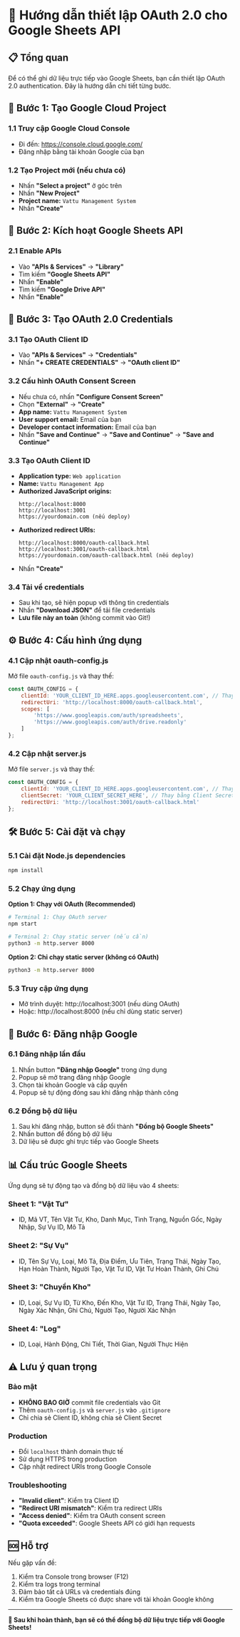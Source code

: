 # 🔐 Hướng dẫn thiết lập OAuth 2.0 cho Google Sheets API

## 📋 **Tổng quan**
Để có thể ghi dữ liệu trực tiếp vào Google Sheets, bạn cần thiết lập OAuth 2.0 authentication. Đây là hướng dẫn chi tiết từng bước.

## 🚀 **Bước 1: Tạo Google Cloud Project**

### 1.1 Truy cập Google Cloud Console
- Đi đến: https://console.cloud.google.com/
- Đăng nhập bằng tài khoản Google của bạn

### 1.2 Tạo Project mới (nếu chưa có)
- Nhấn **"Select a project"** ở góc trên
- Nhấn **"New Project"**
- **Project name:** `Vattu Management System`
- Nhấn **"Create"**

## 🔧 **Bước 2: Kích hoạt Google Sheets API**

### 2.1 Enable APIs
- Vào **"APIs & Services"** → **"Library"**
- Tìm kiếm **"Google Sheets API"**
- Nhấn **"Enable"**
- Tìm kiếm **"Google Drive API"** 
- Nhấn **"Enable"**

## 🔑 **Bước 3: Tạo OAuth 2.0 Credentials**

### 3.1 Tạo OAuth Client ID
- Vào **"APIs & Services"** → **"Credentials"**
- Nhấn **"+ CREATE CREDENTIALS"** → **"OAuth client ID"**

### 3.2 Cấu hình OAuth Consent Screen
- Nếu chưa có, nhấn **"Configure Consent Screen"**
- Chọn **"External"** → **"Create"**
- **App name:** `Vattu Management System`
- **User support email:** Email của bạn
- **Developer contact information:** Email của bạn
- Nhấn **"Save and Continue"** → **"Save and Continue"** → **"Save and Continue"**

### 3.3 Tạo OAuth Client ID
- **Application type:** `Web application`
- **Name:** `Vattu Management App`
- **Authorized JavaScript origins:**
  ```
  http://localhost:8000
  http://localhost:3001
  https://yourdomain.com (nếu deploy)
  ```
- **Authorized redirect URIs:**
  ```
  http://localhost:8000/oauth-callback.html
  http://localhost:3001/oauth-callback.html
  https://yourdomain.com/oauth-callback.html (nếu deploy)
  ```
- Nhấn **"Create"**

### 3.4 Tải về credentials
- Sau khi tạo, sẽ hiện popup với thông tin credentials
- Nhấn **"Download JSON"** để tải file credentials
- **Lưu file này an toàn** (không commit vào Git!)

## ⚙️ **Bước 4: Cấu hình ứng dụng**

### 4.1 Cập nhật oauth-config.js
Mở file `oauth-config.js` và thay thế:

```javascript
const OAUTH_CONFIG = {
    clientId: 'YOUR_CLIENT_ID_HERE.apps.googleusercontent.com', // Thay bằng Client ID từ Google Console
    redirectUri: 'http://localhost:8000/oauth-callback.html',
    scopes: [
        'https://www.googleapis.com/auth/spreadsheets',
        'https://www.googleapis.com/auth/drive.readonly'
    ]
};
```

### 4.2 Cập nhật server.js
Mở file `server.js` và thay thế:

```javascript
const OAUTH_CONFIG = {
    clientId: 'YOUR_CLIENT_ID_HERE.apps.googleusercontent.com', // Thay bằng Client ID
    clientSecret: 'YOUR_CLIENT_SECRET_HERE', // Thay bằng Client Secret
    redirectUri: 'http://localhost:3001/oauth-callback.html'
};
```

## 🛠️ **Bước 5: Cài đặt và chạy**

### 5.1 Cài đặt Node.js dependencies
```bash
npm install
```

### 5.2 Chạy ứng dụng

**Option 1: Chạy với OAuth (Recommended)**
```bash
# Terminal 1: Chạy OAuth server
npm start

# Terminal 2: Chạy static server (nếu cần)
python3 -m http.server 8000
```

**Option 2: Chỉ chạy static server (không có OAuth)**
```bash
python3 -m http.server 8000
```

### 5.3 Truy cập ứng dụng
- Mở trình duyệt: http://localhost:3001 (nếu dùng OAuth)
- Hoặc: http://localhost:8000 (nếu chỉ dùng static server)

## 🔐 **Bước 6: Đăng nhập Google**

### 6.1 Đăng nhập lần đầu
1. Nhấn button **"Đăng nhập Google"** trong ứng dụng
2. Popup sẽ mở trang đăng nhập Google
3. Chọn tài khoản Google và cấp quyền
4. Popup sẽ tự động đóng sau khi đăng nhập thành công

### 6.2 Đồng bộ dữ liệu
1. Sau khi đăng nhập, button sẽ đổi thành **"Đồng bộ Google Sheets"**
2. Nhấn button để đồng bộ dữ liệu
3. Dữ liệu sẽ được ghi trực tiếp vào Google Sheets

## 📊 **Cấu trúc Google Sheets**

Ứng dụng sẽ tự động tạo và đồng bộ dữ liệu vào 4 sheets:

### Sheet 1: "Vật Tư" 
- ID, Mã VT, Tên Vật Tư, Kho, Danh Mục, Tình Trạng, Nguồn Gốc, Ngày Nhập, Sự Vụ ID, Mô Tả

### Sheet 2: "Sự Vụ"
- ID, Tên Sự Vụ, Loại, Mô Tả, Địa Điểm, Ưu Tiên, Trạng Thái, Ngày Tạo, Hạn Hoàn Thành, Người Tạo, Vật Tư ID, Vật Tư Hoàn Thành, Ghi Chú

### Sheet 3: "Chuyển Kho"
- ID, Loại, Sự Vụ ID, Từ Kho, Đến Kho, Vật Tư ID, Trạng Thái, Ngày Tạo, Ngày Xác Nhận, Ghi Chú, Người Tạo, Người Xác Nhận

### Sheet 4: "Log"
- ID, Loại, Hành Động, Chi Tiết, Thời Gian, Người Thực Hiện

## ⚠️ **Lưu ý quan trọng**

### Bảo mật
- **KHÔNG BAO GIỜ** commit file credentials vào Git
- Thêm `oauth-config.js` và `server.js` vào `.gitignore`
- Chỉ chia sẻ Client ID, không chia sẻ Client Secret

### Production
- Đổi `localhost` thành domain thực tế
- Sử dụng HTTPS trong production
- Cập nhật redirect URIs trong Google Console

### Troubleshooting
- **"Invalid client"**: Kiểm tra Client ID
- **"Redirect URI mismatch"**: Kiểm tra redirect URIs
- **"Access denied"**: Kiểm tra OAuth consent screen
- **"Quota exceeded"**: Google Sheets API có giới hạn requests

## 🆘 **Hỗ trợ**

Nếu gặp vấn đề:
1. Kiểm tra Console trong browser (F12)
2. Kiểm tra logs trong terminal
3. Đảm bảo tất cả URLs và credentials đúng
4. Kiểm tra Google Sheets có được share với tài khoản Google không

---

**🎉 Sau khi hoàn thành, bạn sẽ có thể đồng bộ dữ liệu trực tiếp với Google Sheets!**
